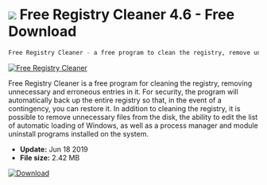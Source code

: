 # ![](https://cdn.softexe.net/static/icon/win.gif) Free Registry Cleaner 4.6 - Free Download

```sh
Free Registry Cleaner - a free program to clean the registry, remove unnecessary and erroneous entries in it
```
[![Free Registry Cleaner](https://gallery.dpcdn.pl/imgc/Tools/2335/g_-_420x350_1.5_-_x20110321165037_00.jpg)](https://softexe.net/win/system/registry-startup/free-registry-cleaner:bhhb.html)

Free Registry Cleaner is a free program for cleaning the registry, removing unnecessary and erroneous entries in it. For security, the program will automatically back up the entire registry so that, in the event of a contingency, you can restore it. 
In addition to cleaning the registry, it is possible to remove unnecessary files from the disk, the ability to edit the list of automatic loading of Windows, as well as a process manager and module uninstall programs installed on the system.


- **Update:** Jun 18 2019
- **File size:** 2.42 MB

[![Download](https://cdn.softexe.net/static/img/download.png)](https://softexe.net/win/system/registry-startup/free-registry-cleaner:bhhb.html)

